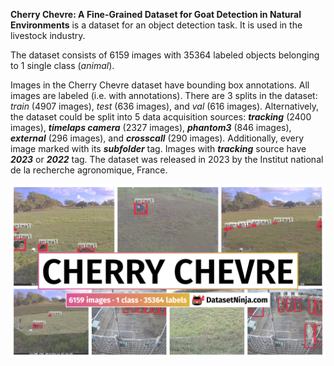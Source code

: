 **Cherry Chevre: A Fine-Grained Dataset for Goat Detection in Natural Environments** is a dataset for an object detection task. It is used in the livestock industry. 

The dataset consists of 6159 images with 35364 labeled objects belonging to 1 single class (*animal*).

Images in the Cherry Chevre dataset have bounding box annotations. All images are labeled (i.e. with annotations). There are 3 splits in the dataset: *train* (4907 images), *test* (636 images), and *val* (616 images). Alternatively, the dataset could be split into 5 data acquisition sources: ***tracking*** (2400 images), ***timelaps camera*** (2327 images), ***phantom3*** (846 images), ***external*** (296 images), and ***crosscall*** (290 images). Additionally, every image marked with its ***subfolder*** tag. Images with ***tracking*** source have ***2023*** or ***2022*** tag. The dataset was released in 2023 by the Institut national de la recherche agronomique, France.

<img src="https://github.com/dataset-ninja/cherry-chevre/raw/main/visualizations/poster.png">

